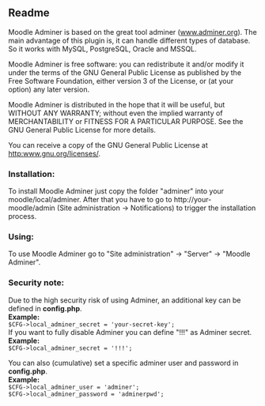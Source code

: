 ## Readme

Moodle Adminer is based on the great tool adminer (www.adminer.org).
The main advantage of this plugin is, it can handle different types of database.
So it works with MySQL, PostgreSQL, Oracle and MSSQL.

Moodle Adminer is free software: you can redistribute it and/or modify
it under the terms of the GNU General Public License as published by
the Free Software Foundation, either version 3 of the License, or
(at your option) any later version.

Moodle Adminer is distributed in the hope that it will be useful,
but WITHOUT ANY WARRANTY; without even the implied warranty of
MERCHANTABILITY or FITNESS FOR A PARTICULAR PURPOSE.  See the
GNU General Public License for more details.

You can receive a copy of the GNU General Public License
at <http:www.gnu.org/licenses/>.

### Installation:
To install Moodle Adminer just copy the folder "adminer" into your moodle/local/adminer.
After that you have to go to http://your-moodle/admin (Site administration -> Notifications) to trigger the installation process.

### Using:
To use Moodle Adminer go to "Site administration" -> "Server" -> "Moodle Adminer".

### Security note:
Due to the high security risk of using Adminer, an additional key can be defined in **config.php**.<br>
**Example:**<br>
`$CFG->local_adminer_secret = 'your-secret-key';`<br>
If you want to fully disable Adminer you can define "!!!" as Adminer secret.<br>
**Example:**<br>
`$CFG->local_adminer_secret = '!!!';`  

You can also (cumulative) set a specific adminer user and password in **config.php**.<br>
**Example:**<br>
`$CFG->local_adminer_user = 'adminer';`<br>
`$CFG->local_adminer_password = 'adminerpwd';`<br>

